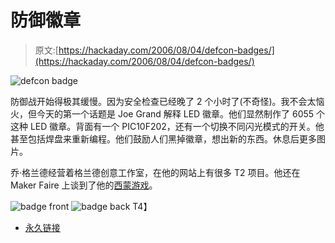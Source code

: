 # 防御徽章

> 原文:[https://hackaday.com/2006/08/04/defcon-badges/](https://hackaday.com/2006/08/04/defcon-badges/)

![defcon badge](../Images/abaef1a66525e9835e84aa1b377d3385.png)

防御战开始得极其缓慢。因为安全检查已经晚了 2 个小时了(不奇怪)。我不会太恼火，但今天的第一个话题是 Joe Grand 解释 LED 徽章。他们显然制作了 6055 个这种 LED 徽章。背面有一个 PIC10F202，还有一个切换不同闪光模式的开关。他甚至包括焊盘来重新编程。他们鼓励人们黑掉徽章，想出新的东西。休息后更多图片。

乔·格兰德经营着格兰德创意工作室，在他的网站上有很多 T2 项目。他还在 Maker Faire 上谈到了他的[西蒙游戏](http://www.grandideastudio.com/portfolio/index.php?id=1&prod=43)。

![badge front](../Images/bdef0675e666d41ff35fb10892116f22.png)
![badge back](../Images/159b9c9eef1f6fb1c9263ebc015170c9.png)
T4】

*   [永久链接](http://www.grandideastudio.com/)